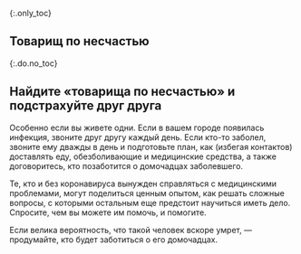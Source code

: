 {:.only_toc}
## Товарищ по несчастью

{:.do.no_toc}
## Найдите «товарища по несчастью» и подстрахуйте друг друга

Особенно если вы живете одни. Если в вашем городе появилась инфекция, звоните друг другу каждый день. Если кто-то заболел, звоните ему дважды в день и подготовьте план, как (избегая контактов) доставлять еду, обезболивающие и медицинские средства, а также договоритесь, кто позаботится о домочадцах заболевшего.

Те, кто и без коронавируса вынужден справляться с медицинскими проблемами, могут поделиться ценным опытом, как решать сложные вопросы, с которыми остальным еще предстоит научиться иметь дело. Спросите, чем вы можете им помочь, и помогите.

Если велика вероятность, что такой человек вскоре умрет, — продумайте, кто будет заботиться о его домочадцах.
